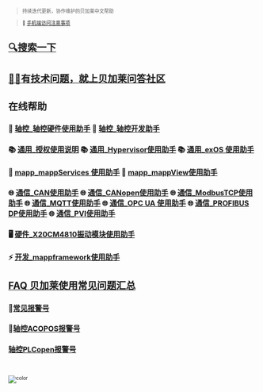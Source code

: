 <!-- _coverpage.md -->

##  <small> <small>

> 持续迭代更新，协作维护的贝加莱中文帮助

> 📱 [手机端访问注意事项](/Obsidian/Usage/手机端访问注意事项.md)

#  [🔍搜索一下](/Obsidian/Usage/brhelp搜索方式.md)

# [🙋‍♂️有技术问题，就上贝加莱问答社区](//www.br-education.com/qa-community)

# 在线帮助
## 🚀 [轴控_轴控硬件使用助手](//axisinfo.brhelp.cn) 🚀 [轴控_轴控开发助手](//axisdev.brhelp.cn)
## 📚 [通用_授权使用说明](//license.brhelp.cn) 📚 [通用_Hypervisor使用助手](//hypervisor.brhelp.cn) 📚 [通用_exOS 使用助手](//exos.brhelp.cn)
## 🚅 [mapp_mappServices 使用助手](//mappservices.brhelp.cn) 🚅 [mapp_mappView使用助手](//mappview.brhelp.cn)
## 🌐 [通信_CAN使用助手](//can.brhelp.cn) 🌐 [通信_CANopen使用助手](//canopen.brhelp.cn) 🌐 [通信_ModbusTCP使用助手](//modbustcp.brhelp.cn) 🌐 [通信_MQTT使用助手](//mqtt.brhelp.cn) 🌐 [通信_OPC UA 使用助手](//opcua.brhelp.cn) 🌐 [通信_PROFIBUS DP使用助手](//profibusdp.brhelp.cn) 🌐 [通信_PVI使用助手](//pvi.brhelp.cn)
## 🖥️ [硬件_X20CM4810振动模块使用助手](//cm4810.brhelp.cn)
## ⚡ [开发_mappframework使用助手](//mappframework.brhelp.cn)

# [FAQ 贝加莱使用常见问题汇总](/README.md)
## 🎰[常见报警号](/C03_故障码问题定位/-000C03_故障码问题定位.md)
## 🎯[轴控ACOPOS报警号](/C06_轴控报警代码/000轴控ACOPOS报警号.md)
## [轴控PLCopen报警号](/C06_轴控报警代码/000轴控PLCopen报警号.md)

<br> <span id="busuanzi_container_site_pv" style='display:none'> 👀 本站总访问量：<span id="busuanzi_value_site_pv"></span> 次 </span> <span id="busuanzi_container_site_uv" style='display:none'> | 🚴‍♂️ 本站总访客数：<span id="busuanzi_value_site_uv"></span> 人 </span> <br>

![color](#f0f0f0)